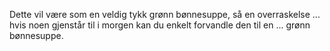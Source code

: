 Dette vil være som en veldig tykk grønn bønnesuppe, så en overraskelse ... hvis noen gjenstår til i morgen kan du enkelt forvandle den til en ... grønn bønnesuppe.